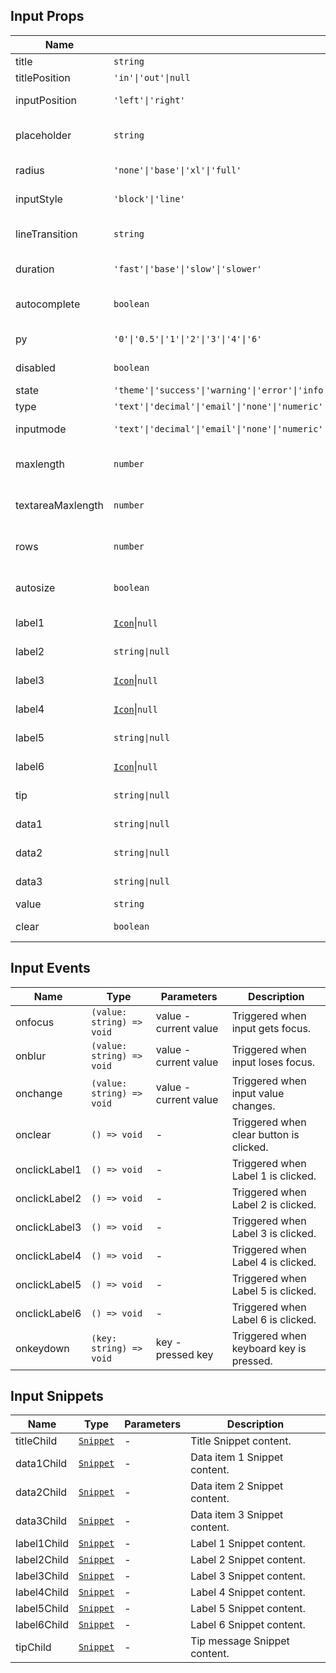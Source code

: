 ## Input Props

| Name              | Type                                                                                                      | Default   | Required | Description                       |
| ----------------- | --------------------------------------------------------------------------------------------------------- | --------- | -------- | --------------------------------- |
| title             | `string`                                                                                                  | `''`      | N        | Title content.                    |
| titlePosition     | `'in'\|'out'\|null`                                                                                       | `'out'`   | N        | Title position.                   |
| inputPosition     | `'left'\|'right'`                                                                                         | `'left'`  | N        | Input text position.              |
| placeholder       | `string`                                                                                                  | `''`      | N        | Input placeholder text.           |
| radius            | `'none'\|'base'\|'xl'\|'full'`                                                                            | `'base'`  | N        | Border radius style.              |
| inputStyle        | `'block'\|'line'`                                                                                         | `'block'` | N        | Input box style.                  |
| lineTransition    | `string`                                                                                                  | `'none'`  | N        | Linear transition position.       |
| duration          | `'fast'\|'base'\|'slow'\|'slower'`                                                                        | `'base'`  | N        | Transition duration.              |
| autocomplete      | `boolean`                                                                                                 | `true`    | N        | Whether to enable autocomplete.   |
| py                | `'0'\|'0.5'\|'1'\|'2'\|'3'\|'4'\|'6'`                                                                     | `'2'`     | N        | Vertical padding.                 |
| disabled          | `boolean`                                                                                                 | `false`   | N        | Whether disabled.                 |
| state             | `'theme'\|'success'\|'warning'\|'error'\|'info'`                                                          | `'theme'` | N        | State.                            |
| type              | `'text'\|'decimal'\|'email'\|'none'\|'numeric'\|'search'\|'tel'\|'url'\|'password'\|'number'\|'textarea'` | `'text'`  | N        | Input type.                       |
| inputmode         | `'text'\|'decimal'\|'email'\|'none'\|'numeric'\|'search'\|'tel'\|'url'\|''`                               | `''`      | N        | Specify input data type.          |
| maxlength         | `number`                                                                                                  | `24`      | N        | Maximum input text length.        |
| textareaMaxlength | `number`                                                                                                  | `200`     | N        | Maximum text length for textarea. |
| rows              | `number`                                                                                                  | `2`       | N        | Number of rows for textarea.      |
| autosize          | `boolean`                                                                                                 | `false`   | N        | Auto adjust height for textarea.  |
| label1            | [`Icon`](https://stdf.design/#/components?nav=icon&tab=1)\|`null`                                         | `null`    | N        | Label 1 content.                  |
| label2            | `string\|null`                                                                                            | `null`    | N        | Label 2 content.                  |
| label3            | [`Icon`](https://stdf.design/#/components?nav=icon&tab=1)\|`null`                                         | `null`    | N        | Label 3 content.                  |
| label4            | [`Icon`](https://stdf.design/#/components?nav=icon&tab=1)\|`null`                                         | `null`    | N        | Label 4 content.                  |
| label5            | `string\|null`                                                                                            | `null`    | N        | Label 5 content.                  |
| label6            | [`Icon`](https://stdf.design/#/components?nav=icon&tab=1)\|`null`                                         | `null`    | N        | Label 6 content.                  |
| tip               | `string\|null`                                                                                            | `null`    | N        | Tip message content.              |
| data1             | `string\|null`                                                                                            | `null`    | N        | Data item 1 content.              |
| data2             | `string\|null`                                                                                            | `null`    | N        | Data item 2 content.              |
| data3             | `string\|null`                                                                                            | `null`    | N        | Data item 3 content.              |
| value             | `string`                                                                                                  | `''`      | N        | Input value.                      |
| clear             | `boolean`                                                                                                 | `false`   | N        | Whether clearable.                |

## Input Events

| Name          | Type                      | Parameters            | Description                             |
| ------------- | ------------------------- | --------------------- | --------------------------------------- |
| onfocus       | `(value: string) => void` | value - current value | Triggered when input gets focus.        |
| onblur        | `(value: string) => void` | value - current value | Triggered when input loses focus.       |
| onchange      | `(value: string) => void` | value - current value | Triggered when input value changes.     |
| onclear       | `() => void`              | -                     | Triggered when clear button is clicked. |
| onclickLabel1 | `() => void`              | -                     | Triggered when Label 1 is clicked.      |
| onclickLabel2 | `() => void`              | -                     | Triggered when Label 2 is clicked.      |
| onclickLabel3 | `() => void`              | -                     | Triggered when Label 3 is clicked.      |
| onclickLabel4 | `() => void`              | -                     | Triggered when Label 4 is clicked.      |
| onclickLabel5 | `() => void`              | -                     | Triggered when Label 5 is clicked.      |
| onclickLabel6 | `() => void`              | -                     | Triggered when Label 6 is clicked.      |
| onkeydown     | `(key: string) => void`   | key - pressed key     | Triggered when keyboard key is pressed. |

## Input Snippets

| Name        | Type                                                                | Parameters | Description                  |
| ----------- | ------------------------------------------------------------------- | ---------- | ---------------------------- |
| titleChild  | [`Snippet`](https://svelte.dev/docs/svelte/snippet#Typing-snippets) | -          | Title Snippet content.       |
| data1Child  | [`Snippet`](https://svelte.dev/docs/svelte/snippet#Typing-snippets) | -          | Data item 1 Snippet content. |
| data2Child  | [`Snippet`](https://svelte.dev/docs/svelte/snippet#Typing-snippets) | -          | Data item 2 Snippet content. |
| data3Child  | [`Snippet`](https://svelte.dev/docs/svelte/snippet#Typing-snippets) | -          | Data item 3 Snippet content. |
| label1Child | [`Snippet`](https://svelte.dev/docs/svelte/snippet#Typing-snippets) | -          | Label 1 Snippet content.     |
| label2Child | [`Snippet`](https://svelte.dev/docs/svelte/snippet#Typing-snippets) | -          | Label 2 Snippet content.     |
| label3Child | [`Snippet`](https://svelte.dev/docs/svelte/snippet#Typing-snippets) | -          | Label 3 Snippet content.     |
| label4Child | [`Snippet`](https://svelte.dev/docs/svelte/snippet#Typing-snippets) | -          | Label 4 Snippet content.     |
| label5Child | [`Snippet`](https://svelte.dev/docs/svelte/snippet#Typing-snippets) | -          | Label 5 Snippet content.     |
| label6Child | [`Snippet`](https://svelte.dev/docs/svelte/snippet#Typing-snippets) | -          | Label 6 Snippet content.     |
| tipChild    | [`Snippet`](https://svelte.dev/docs/svelte/snippet#Typing-snippets) | -          | Tip message Snippet content. |
